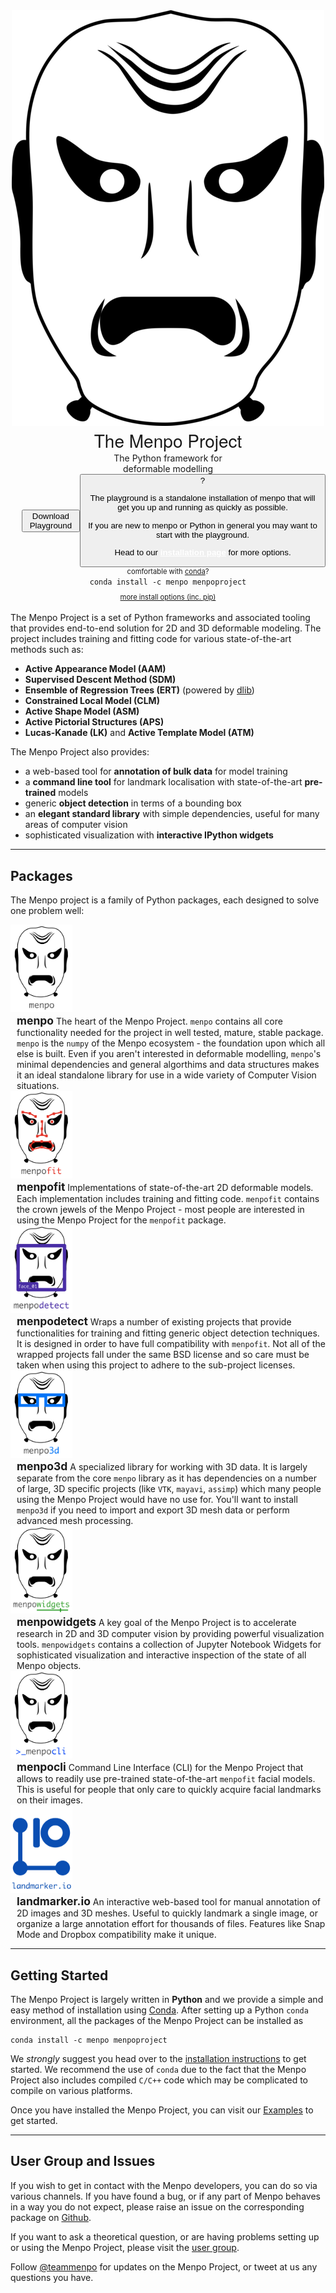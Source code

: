 <link rel="stylesheet" type="text/css"  href="menpostyle.css">
<center>
  <div class="hero_container">
    <div class="hero_logo_container">
      <img class="hero_logo" src="logo/menpoproject.png" alt="The Menpo Project">
    </div>
    <div class="hero_rightcolumn">
      <div>
        <strong style="font-size: 200%; font-family: 'HelveticaNeue-Light', 'Helvetica Neue Light', 'Helvetica Neue', Helvetica, Arial, 'Lucida Grande', sans-serif; font-weight: 500;">The Menpo Project</strong>
        <div style="max-width: 200px;">The Python framework for deformable modelling</div>
      </div>
      <div style="display: flex; flex-direction: row; align-items: center;">
        <div style="width: 30px; height: 30px;"></div>
        <button class="download_button">Download Playground</button>
        <button class="playground_help">
          ?
          <div class="playground_help_speach"></div>
          <div class="playground_help_popup">
            <p>The playground is a standalone installation of menpo that will get you up and running as quickly as possible.</p>
            <p>If you are new to menpo or Python in general you may want to start with the playground.</p>
            <p>Head to our <a style="font-weight: bold; color: white;" href="installation">installation page</a> for more options.</p>
          </div>
        </button>
      </div>
      <div>
        <div style="font-size: 80%">comfortable with <a href="https://www.continuum.io/downloads">conda</a>?</div>
        <code style="padding: 7px;">conda install -c menpo menpoproject</code>
        <div style="font-size: 80%; margin-top: 10px;"><a href="installation">more install options (inc. pip)</a></div>
      </div>
    </div>
  </div>
</center>
<br>
<!---
MAIN DESCRIPTION
-->
The Menpo Project is a set of Python frameworks and associated tooling that provides end-to-end solution for 2D and 3D deformable modeling. The project includes training and fitting code for various state-of-the-art methods such as:

* **Active Appearance Model (AAM)**
* **Supervised Descent Method (SDM)**
* **Ensemble of Regression Trees (ERT)** (powered by [dlib](http://dlib.net/ "dlib C++ Library"))
* **Constrained Local Model (CLM)**
* **Active Shape Model (ASM)**
* **Active Pictorial Structures (APS)**
* **Lucas-Kanade (LK)** and **Active Template Model (ATM)**

The Menpo Project also provides:
* a web-based tool for **annotation of bulk data** for model training
* a **command line tool** for landmark localisation with state-of-the-art **pre-trained** models
* generic **object detection** in terms of a bounding box
* an **elegant standard library** with simple dependencies, useful for many areas of computer vision
* sophisticated visualization with **interactive IPython widgets**

---------------------------------------

## Packages

The Menpo project is a family of Python packages, each designed to solve one problem well:

<div class="package_info">
  <a href="/menpo/index.md" title="menpo"><img style="max-height: 140px; max-width: none;" src="logo/menpo.png" alt="menpo"></a>
  <div style="padding-left: 10px;">
      <strong style="font-size: 125%">menpo</strong> The heart of the Menpo Project. <code>menpo</code> contains all core functionality needed for
      the project in well tested, mature, stable package. <code>menpo</code> is the <code>numpy</code> of the Menpo ecosystem - the foundation upon which all else is built.
      Even if you aren't interested in deformable modelling, <code>menpo</code>'s minimal dependencies and general algorthims and data structures makes it an ideal standalone library for use in a wide variety of Computer Vision situations.
  </div>
</div>

<div class="package_info">
  <a href="/menpofit/index.md" title="menpo"><img style="max-height: 140px; max-width: none;" src="logo/menpofit.png" alt="menpofit"></a>
  <div style="padding-left: 10px;">
      <strong style="font-size: 125%">menpofit</strong> Implementations of state-of-the-art 2D deformable models.
      Each implementation includes training and fitting code. <code>menpofit</code> contains the crown jewels of the Menpo Project - most people are interested in using the Menpo Project for the <code>menpofit</code> package.
  </div>
</div>

<div class="package_info">
  <a href="/menpodetect/index.md" title="menpodetect"><img style="max-height: 140px; max-width: none;" src="logo/menpodetect.png" alt="menpodetect"></a>
  <div style="padding-left: 10px;">
      <strong style="font-size: 125%">menpodetect</strong> Wraps a number of existing projects that provide functionalities for training and
    fitting generic object detection techniques. It is designed in order to have full compatibility with <code>menpofit</code>. Not all of the wrapped
    projects fall under the same BSD license and so care must be taken when using this project to adhere to the sub-project licenses.  
  </div>
</div>

<div class="package_info">
  <a href="/menpo3d/index.md" title="menpo3d"><img style="max-height: 140px; max-width: none;" src="logo/menpo3d.png" alt="menpo3d"></a>
  <div style="padding-left: 10px;">
      <strong style="font-size: 125%">menpo3d</strong> A specialized library for working with 3D data. It is largely separate from the
    core <code>menpo</code> library as it has dependencies on a number of large, 3D specific projects (like <code>VTK</code>, <code>mayavi</code>, <code>assimp</code>) which many people using
    the Menpo Project would have no use for. You'll want to install <code>menpo3d</code> if you need to import and export 3D mesh data or perform advanced mesh processing.  
  </div>
</div>

<div class="package_info">
  <a href="/menpowidgets/index.md" title="menpowidgets"><img style="max-height: 140px; max-width: none;" src="logo/menpowidgets.png" alt="menpowidgets"></a>
  <div style="padding-left: 10px;">
      <strong style="font-size: 125%">menpowidgets</strong> A key goal of the Menpo Project is to accelerate research in 2D and 3D computer vision by
    providing powerful visualization tools. <code>menpowidgets</code> contains a collection of Jupyter Notebook Widgets for sophisticated visualization and interactive
    inspection of the state of all Menpo objects.  
  </div>
</div>

<div class="package_info">
  <a href="/menpocli/index.md" title="menpocli"><img style="max-height: 140px; max-width: none;" src="logo/menpocli.png" alt="menpocli"></a>
  <div style="padding-left: 10px;">
      <strong style="font-size: 125%">menpocli</strong> Command Line Interface (CLI) for the Menpo Project that allows to readily use pre-trained
    state-of-the-art <code>menpofit</code> facial models. This is useful for people that only care to quickly acquire facial landmarks on their images.  
  </div>
</div>

<div class="package_info">
  <a href="/landmarker.io/index.md" title="landmarker.io"><img style="max-height: 140px; max-width: none;" src="logo/landmarkerio_with_logo.png" alt="landmarker.io"></a>
  <div style="padding-left: 10px;">
      <strong style="font-size: 125%">landmarker.io</strong> An interactive web-based tool for manual annotation of
    2D images and 3D meshes. Useful to quickly landmark a single image, or organize a large annotation effort for thousands of files.
    Features like Snap Mode and Dropbox compatibility make it unique.  
  </div>
</div>


---------------------------------------

## Getting Started

The Menpo Project is largely written in **Python** and we provide a simple and easy method of installation using [Conda](http://conda.pydata.org/).
After setting up a Python `conda` environment, all the packages of the Menpo Project can be installed as
```
conda install -c menpo menpoproject
```
We _strongly_ suggest you head over to the [installation instructions](installation/index.md "Full Installation Instructions") to get started.
We recommend the use of `conda` due to the fact that the Menpo Project also includes compiled `C/C++` code
which may be complicated to compile on various platforms.

Once you have installed the Menpo Project, you can visit our [Examples](examples/index.md) to get started.

---------------------------------------

## User Group and Issues
If you wish to get in contact with the Menpo developers, you can do so via various channels.
If you have found a bug, or if any part of Menpo behaves in a way you do not expect, please raise an issue on the corresponding package on [Github](https://github.com/menpo/ "The Menpo Project on Github").

If you want to ask a theoretical question, or are having problems setting up or using the Menpo Project, please visit the [user group](https://groups.google.com/forum/#!forum/menpo-users "menpo-users").

Follow [@teammenpo](www.twitter.com/teammenpo "The Menpo Project on Twitter") for updates on the Menpo Project, or tweet at us any questions you have.
